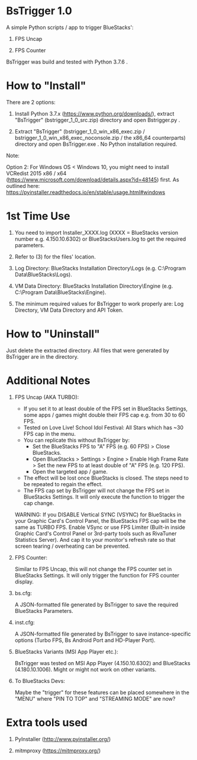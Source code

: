 BsTrigger 1.0
========================================

A simple Python scripts / app to trigger BlueStacks':

1. FPS Uncap

2. FPS Counter

BsTrigger was build and tested with Python 3.7.6 .


How to "Install"
========================================

There are 2 options:

1. Install Python 3.7.x (https://www.python.org/downloads/), extract "BsTrigger" (bstrigger_1_0_src.zip) directory and open Bstrigger.py .

2. Extract "BsTrigger" (bstrigger_1_0_win_x86_exec.zip / bstrigger_1_0_win_x86_exec_noconsole.zip / the x86_64 counterparts) directory and open BsTrigger.exe . No Python installation required.

Note:

Option 2: For Windows OS < Windows 10, you might need to install VCRedist 2015 x86 / x64 (https://www.microsoft.com/download/details.aspx?id=48145) first.
As outlined here: https://pyinstaller.readthedocs.io/en/stable/usage.html#windows


1st Time Use
========================================

1. You need to import Installer_XXXX.log (XXXX = BlueStacks version number e.g. 4.150.10.6302) or BlueStacksUsers.log to get the required parameters.

2. Refer to (3) for the files' location.

3. Log Directory: BlueStacks Installation Directory\Logs (e.g. C:\Program Data\BlueStacks\Logs).

4. VM Data Directory: BlueStacks Installation Directory\Engine (e.g. C:\Program Data\BlueStacks\Engine).

5. The minimum required values for BsTrigger to work properly are: Log Directory, VM Data Directory and API Token.


How to "Uninstall"
========================================

Just delete the extracted directory.
All files that were generated by BsTrigger are in the directory.


Additional Notes
========================================

1. FPS Uncap (AKA TURBO):

	- If you set it to at least double of the FPS set in BlueStacks Settings, some apps / games might double their FPS cap e.g. from 30 to 60 FPS.
	- Tested on Love Live! School Idol Festival: All Stars which has ~30 FPS cap in the menu.
	- You can replicate this without BsTrigger by:
		- Set the BlueStacks FPS to "A" FPS (e.g. 60 FPS) > Close BlueStacks.
		- Open BlueStacks > Settings > Engine > Enable High Frame Rate > Set the new FPS to at least double of "A" FPS (e.g. 120 FPS).
		- Open the targeted app / game.
	- The effect will be lost once BlueStacks is closed. The steps need to be repeated to regain the effect.
	- The FPS cap set by BsTrigger will not change the FPS set in BlueStacks Settings. It will only execute the function to trigger the cap change.

	WARNING:
	If you DISABLE Vertical SYNC (VSYNC) for BlueStacks in your Graphic Card's Control Panel, the BlueStacks FPS cap will be the same as TURBO FPS.
	Enable VSync or use FPS Limiter (Built-in inside Graphic Card's Control Panel or 3rd-party tools such as RivaTuner Statistics Server).
	And cap it to your monitor's refresh rate so that screen tearing / overheating can be prevented.

2. FPS Counter:

	Similar to FPS Uncap, this will not change the FPS counter set in BlueStacks Settings. It will only trigger the function for FPS counter display.

3. bs.cfg:

	A JSON-formatted file generated by BsTrigger to save the required BlueStacks Parameters.

4. inst.cfg:

	A JSON-formatted file generated by BsTrigger to save instance-specific options (Turbo FPS, Bs Android Port and HD-Player Port).

5. BlueStacks Variants (MSI App Player etc.):

	BsTrigger was tested on MSI App Player (4.150.10.6302) and BlueStacks (4.180.10.1006). Might or might not work on other variants.

6. To BlueStacks Devs:
	
	Maybe the "trigger" for these features can be placed somewhere in the "MENU" where "PIN TO TOP" and "STREAMING MODE" are now?


Extra tools used
========================================

1. PyInstaller (http://www.pyinstaller.org/)

2. mitmproxy (https://mitmproxy.org/)

